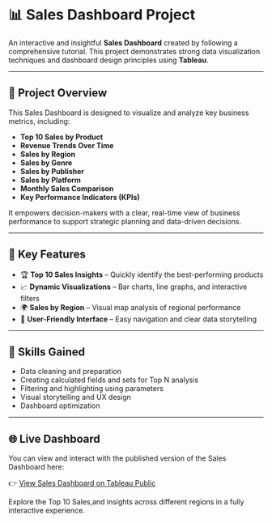 # 📊 Sales Dashboard Project

An interactive and insightful **Sales Dashboard** created by following a comprehensive tutorial. This project demonstrates strong data visualization techniques and dashboard design principles using **Tableau**.

---

## 🚀 Project Overview

This Sales Dashboard is designed to visualize and analyze key business metrics, including:

- **Top 10 Sales by Product**
- **Revenue Trends Over Time**
- **Sales by Region**
- **Sales by Genre**
- **Sales by Publisher**
- **Sales by Platform**
- **Monthly Sales Comparison**
- **Key Performance Indicators (KPIs)**

It empowers decision-makers with a clear, real-time view of business performance to support strategic planning and data-driven decisions.

---

## 📌 Key Features

- 🏆 **Top 10 Sales Insights** – Quickly identify the best-performing products  
- 📈 **Dynamic Visualizations** – Bar charts, line graphs, and interactive filters  
- 🌍 **Sales by Region** – Visual map analysis of regional performance  
- 🧭 **User-Friendly Interface** – Easy navigation and clear data storytelling

---

## 🧠 Skills Gained

- Data cleaning and preparation  
- Creating calculated fields and sets for Top N analysis  
- Filtering and highlighting using parameters  
- Visual storytelling and UX design  
- Dashboard optimization

---

## 🌐 Live Dashboard

You can view and interact with the published version of the Sales Dashboard here:

👉 [View Sales Dashboard on Tableau Public](https://public.tableau.com/authoring/SalesDashboard_17518709103060/Dashboard#1)

Explore the Top 10 Sales,and insights across different regions in a fully interactive experience.


